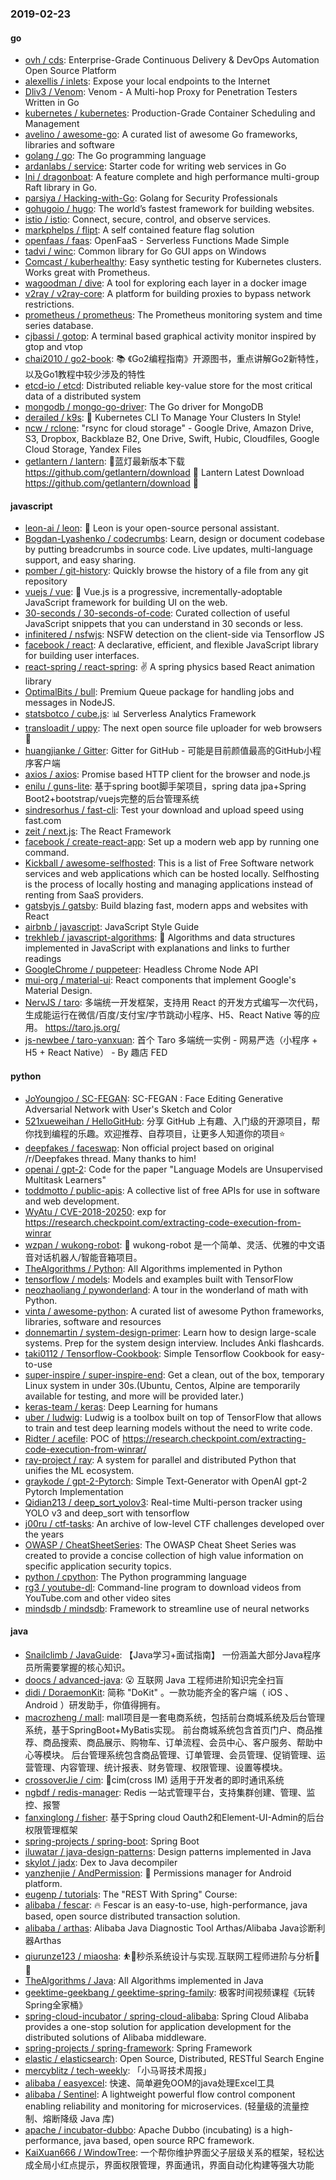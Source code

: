 ### 2019-02-23

#### go
* [ovh / cds](https://github.com/ovh/cds): Enterprise-Grade Continuous Delivery & DevOps Automation Open Source Platform
* [alexellis / inlets](https://github.com/alexellis/inlets): Expose your local endpoints to the Internet
* [Dliv3 / Venom](https://github.com/Dliv3/Venom): Venom - A Multi-hop Proxy for Penetration Testers Written in Go
* [kubernetes / kubernetes](https://github.com/kubernetes/kubernetes): Production-Grade Container Scheduling and Management
* [avelino / awesome-go](https://github.com/avelino/awesome-go): A curated list of awesome Go frameworks, libraries and software
* [golang / go](https://github.com/golang/go): The Go programming language
* [ardanlabs / service](https://github.com/ardanlabs/service): Starter code for writing web services in Go
* [lni / dragonboat](https://github.com/lni/dragonboat): A feature complete and high performance multi-group Raft library in Go.
* [parsiya / Hacking-with-Go](https://github.com/parsiya/Hacking-with-Go): Golang for Security Professionals
* [gohugoio / hugo](https://github.com/gohugoio/hugo): The world’s fastest framework for building websites.
* [istio / istio](https://github.com/istio/istio): Connect, secure, control, and observe services.
* [markphelps / flipt](https://github.com/markphelps/flipt): A self contained feature flag solution
* [openfaas / faas](https://github.com/openfaas/faas): OpenFaaS - Serverless Functions Made Simple
* [tadvi / winc](https://github.com/tadvi/winc): Common library for Go GUI apps on Windows
* [Comcast / kuberhealthy](https://github.com/Comcast/kuberhealthy): Easy synthetic testing for Kubernetes clusters. Works great with Prometheus.
* [wagoodman / dive](https://github.com/wagoodman/dive): A tool for exploring each layer in a docker image
* [v2ray / v2ray-core](https://github.com/v2ray/v2ray-core): A platform for building proxies to bypass network restrictions.
* [prometheus / prometheus](https://github.com/prometheus/prometheus): The Prometheus monitoring system and time series database.
* [cjbassi / gotop](https://github.com/cjbassi/gotop): A terminal based graphical activity monitor inspired by gtop and vtop
* [chai2010 / go2-book](https://github.com/chai2010/go2-book): 📚 《Go2编程指南》开源图书，重点讲解Go2新特性，以及Go1教程中较少涉及的特性
* [etcd-io / etcd](https://github.com/etcd-io/etcd): Distributed reliable key-value store for the most critical data of a distributed system
* [mongodb / mongo-go-driver](https://github.com/mongodb/mongo-go-driver): The Go driver for MongoDB
* [derailed / k9s](https://github.com/derailed/k9s): 🐶 Kubernetes CLI To Manage Your Clusters In Style!
* [ncw / rclone](https://github.com/ncw/rclone): "rsync for cloud storage" - Google Drive, Amazon Drive, S3, Dropbox, Backblaze B2, One Drive, Swift, Hubic, Cloudfiles, Google Cloud Storage, Yandex Files
* [getlantern / lantern](https://github.com/getlantern/lantern): 🔴蓝灯最新版本下载 https://github.com/getlantern/download 🔴 Lantern Latest Download https://github.com/getlantern/download 🔴

#### javascript
* [leon-ai / leon](https://github.com/leon-ai/leon): 🧠 Leon is your open-source personal assistant.
* [Bogdan-Lyashenko / codecrumbs](https://github.com/Bogdan-Lyashenko/codecrumbs): Learn, design or document codebase by putting breadcrumbs in source code. Live updates, multi-language support, and easy sharing.
* [pomber / git-history](https://github.com/pomber/git-history): Quickly browse the history of a file from any git repository
* [vuejs / vue](https://github.com/vuejs/vue): 🖖 Vue.js is a progressive, incrementally-adoptable JavaScript framework for building UI on the web.
* [30-seconds / 30-seconds-of-code](https://github.com/30-seconds/30-seconds-of-code): Curated collection of useful JavaScript snippets that you can understand in 30 seconds or less.
* [infinitered / nsfwjs](https://github.com/infinitered/nsfwjs): NSFW detection on the client-side via Tensorflow JS
* [facebook / react](https://github.com/facebook/react): A declarative, efficient, and flexible JavaScript library for building user interfaces.
* [react-spring / react-spring](https://github.com/react-spring/react-spring): ✌️ A spring physics based React animation library
* [OptimalBits / bull](https://github.com/OptimalBits/bull): Premium Queue package for handling jobs and messages in NodeJS.
* [statsbotco / cube.js](https://github.com/statsbotco/cube.js): 📊 Serverless Analytics Framework
* [transloadit / uppy](https://github.com/transloadit/uppy): The next open source file uploader for web browsers 🐶
* [huangjianke / Gitter](https://github.com/huangjianke/Gitter): Gitter for GitHub - 可能是目前颜值最高的GitHub小程序客户端
* [axios / axios](https://github.com/axios/axios): Promise based HTTP client for the browser and node.js
* [enilu / guns-lite](https://github.com/enilu/guns-lite): 基于spring boot脚手架项目，spring data jpa+Spring Boot2+bootstrap/vuejs完整的后台管理系统
* [sindresorhus / fast-cli](https://github.com/sindresorhus/fast-cli): Test your download and upload speed using fast.com
* [zeit / next.js](https://github.com/zeit/next.js): The React Framework
* [facebook / create-react-app](https://github.com/facebook/create-react-app): Set up a modern web app by running one command.
* [Kickball / awesome-selfhosted](https://github.com/Kickball/awesome-selfhosted): This is a list of Free Software network services and web applications which can be hosted locally. Selfhosting is the process of locally hosting and managing applications instead of renting from SaaS providers.
* [gatsbyjs / gatsby](https://github.com/gatsbyjs/gatsby): Build blazing fast, modern apps and websites with React
* [airbnb / javascript](https://github.com/airbnb/javascript): JavaScript Style Guide
* [trekhleb / javascript-algorithms](https://github.com/trekhleb/javascript-algorithms): 📝 Algorithms and data structures implemented in JavaScript with explanations and links to further readings
* [GoogleChrome / puppeteer](https://github.com/GoogleChrome/puppeteer): Headless Chrome Node API
* [mui-org / material-ui](https://github.com/mui-org/material-ui): React components that implement Google's Material Design.
* [NervJS / taro](https://github.com/NervJS/taro): 多端统一开发框架，支持用 React 的开发方式编写一次代码，生成能运行在微信/百度/支付宝/字节跳动小程序、H5、React Native 等的应用。 https://taro.js.org/
* [js-newbee / taro-yanxuan](https://github.com/js-newbee/taro-yanxuan): 首个 Taro 多端统一实例 - 网易严选（小程序 + H5 + React Native） - By 趣店 FED

#### python
* [JoYoungjoo / SC-FEGAN](https://github.com/JoYoungjoo/SC-FEGAN): SC-FEGAN : Face Editing Generative Adversarial Network with User's Sketch and Color
* [521xueweihan / HelloGitHub](https://github.com/521xueweihan/HelloGitHub): 分享 GitHub 上有趣、入门级的开源项目，帮你找到编程的乐趣。欢迎推荐、自荐项目，让更多人知道你的项目⭐️
* [deepfakes / faceswap](https://github.com/deepfakes/faceswap): Non official project based on original /r/Deepfakes thread. Many thanks to him!
* [openai / gpt-2](https://github.com/openai/gpt-2): Code for the paper "Language Models are Unsupervised Multitask Learners"
* [toddmotto / public-apis](https://github.com/toddmotto/public-apis): A collective list of free APIs for use in software and web development.
* [WyAtu / CVE-2018-20250](https://github.com/WyAtu/CVE-2018-20250): exp for https://research.checkpoint.com/extracting-code-execution-from-winrar
* [wzpan / wukong-robot](https://github.com/wzpan/wukong-robot): 🤖 wukong-robot 是一个简单、灵活、优雅的中文语音对话机器人/智能音箱项目。
* [TheAlgorithms / Python](https://github.com/TheAlgorithms/Python): All Algorithms implemented in Python
* [tensorflow / models](https://github.com/tensorflow/models): Models and examples built with TensorFlow
* [neozhaoliang / pywonderland](https://github.com/neozhaoliang/pywonderland): A tour in the wonderland of math with Python.
* [vinta / awesome-python](https://github.com/vinta/awesome-python): A curated list of awesome Python frameworks, libraries, software and resources
* [donnemartin / system-design-primer](https://github.com/donnemartin/system-design-primer): Learn how to design large-scale systems. Prep for the system design interview. Includes Anki flashcards.
* [taki0112 / Tensorflow-Cookbook](https://github.com/taki0112/Tensorflow-Cookbook): Simple Tensorflow Cookbook for easy-to-use
* [super-inspire / super-inspire-end](https://github.com/super-inspire/super-inspire-end): Get a clean, out of the box, temporary Linux system in under 30s.(Ubuntu, Centos, Alpine are temporarily available for testing, and more will be provided later.)
* [keras-team / keras](https://github.com/keras-team/keras): Deep Learning for humans
* [uber / ludwig](https://github.com/uber/ludwig): Ludwig is a toolbox built on top of TensorFlow that allows to train and test deep learning models without the need to write code.
* [Ridter / acefile](https://github.com/Ridter/acefile): POC of https://research.checkpoint.com/extracting-code-execution-from-winrar/
* [ray-project / ray](https://github.com/ray-project/ray): A system for parallel and distributed Python that unifies the ML ecosystem.
* [graykode / gpt-2-Pytorch](https://github.com/graykode/gpt-2-Pytorch): Simple Text-Generator with OpenAI gpt-2 Pytorch Implementation
* [Qidian213 / deep_sort_yolov3](https://github.com/Qidian213/deep_sort_yolov3): Real-time Multi-person tracker using YOLO v3 and deep_sort with tensorflow
* [j00ru / ctf-tasks](https://github.com/j00ru/ctf-tasks): An archive of low-level CTF challenges developed over the years
* [OWASP / CheatSheetSeries](https://github.com/OWASP/CheatSheetSeries): The OWASP Cheat Sheet Series was created to provide a concise collection of high value information on specific application security topics.
* [python / cpython](https://github.com/python/cpython): The Python programming language
* [rg3 / youtube-dl](https://github.com/rg3/youtube-dl): Command-line program to download videos from YouTube.com and other video sites
* [mindsdb / mindsdb](https://github.com/mindsdb/mindsdb): Framework to streamline use of neural networks

#### java
* [Snailclimb / JavaGuide](https://github.com/Snailclimb/JavaGuide): 【Java学习+面试指南】 一份涵盖大部分Java程序员所需要掌握的核心知识。
* [doocs / advanced-java](https://github.com/doocs/advanced-java): 😮 互联网 Java 工程师进阶知识完全扫盲
* [didi / DoraemonKit](https://github.com/didi/DoraemonKit): 简称 "DoKit" 。一款功能齐全的客户端（ iOS 、Android ）研发助手，你值得拥有。
* [macrozheng / mall](https://github.com/macrozheng/mall): mall项目是一套电商系统，包括前台商城系统及后台管理系统，基于SpringBoot+MyBatis实现。 前台商城系统包含首页门户、商品推荐、商品搜索、商品展示、购物车、订单流程、会员中心、客户服务、帮助中心等模块。 后台管理系统包含商品管理、订单管理、会员管理、促销管理、运营管理、内容管理、统计报表、财务管理、权限管理、设置等模块。
* [crossoverJie / cim](https://github.com/crossoverJie/cim): 📲cim(cross IM) 适用于开发者的即时通讯系统
* [ngbdf / redis-manager](https://github.com/ngbdf/redis-manager): Redis 一站式管理平台，支持集群创建、管理、监控、报警
* [fanxinglong / fisher](https://github.com/fanxinglong/fisher): 基于Spring cloud Oauth2和Element-UI-Admin的后台权限管理框架
* [spring-projects / spring-boot](https://github.com/spring-projects/spring-boot): Spring Boot
* [iluwatar / java-design-patterns](https://github.com/iluwatar/java-design-patterns): Design patterns implemented in Java
* [skylot / jadx](https://github.com/skylot/jadx): Dex to Java decompiler
* [yanzhenjie / AndPermission](https://github.com/yanzhenjie/AndPermission): 🍓 Permissions manager for Android platform.
* [eugenp / tutorials](https://github.com/eugenp/tutorials): The "REST With Spring" Course:
* [alibaba / fescar](https://github.com/alibaba/fescar): 🔥 Fescar is an easy-to-use, high-performance, java based, open source distributed transaction solution.
* [alibaba / arthas](https://github.com/alibaba/arthas): Alibaba Java Diagnostic Tool Arthas/Alibaba Java诊断利器Arthas
* [qiurunze123 / miaosha](https://github.com/qiurunze123/miaosha): ⛹️🐘秒杀系统设计与实现.互联网工程师进阶与分析🙋🐓
* [TheAlgorithms / Java](https://github.com/TheAlgorithms/Java): All Algorithms implemented in Java
* [geektime-geekbang / geektime-spring-family](https://github.com/geektime-geekbang/geektime-spring-family): 极客时间视频课程《玩转Spring全家桶》
* [spring-cloud-incubator / spring-cloud-alibaba](https://github.com/spring-cloud-incubator/spring-cloud-alibaba): Spring Cloud Alibaba provides a one-stop solution for application development for the distributed solutions of Alibaba middleware.
* [spring-projects / spring-framework](https://github.com/spring-projects/spring-framework): Spring Framework
* [elastic / elasticsearch](https://github.com/elastic/elasticsearch): Open Source, Distributed, RESTful Search Engine
* [mercyblitz / tech-weekly](https://github.com/mercyblitz/tech-weekly): 「小马哥技术周报」
* [alibaba / easyexcel](https://github.com/alibaba/easyexcel): 快速、简单避免OOM的java处理Excel工具
* [alibaba / Sentinel](https://github.com/alibaba/Sentinel): A lightweight powerful flow control component enabling reliability and monitoring for microservices. (轻量级的流量控制、熔断降级 Java 库)
* [apache / incubator-dubbo](https://github.com/apache/incubator-dubbo): Apache Dubbo (incubating) is a high-performance, java based, open source RPC framework.
* [KaiXuan666 / WindowTree](https://github.com/KaiXuan666/WindowTree): 一个帮你维护界面父子层级关系的框架，轻松达成全局小红点提示，界面权限管理，界面通讯，界面自动化构建等强大功能
